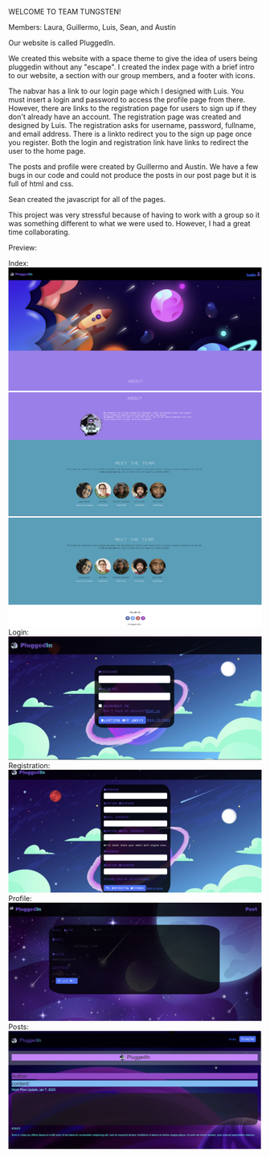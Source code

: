 WELCOME TO TEAM TUNGSTEN!

Members: Laura, Guillermo, Luis, Sean, and Austin

Our website is called PluggedIn.

We created this website with a space theme to give the idea of users being pluggedin without any "escape".
I created the index page with a brief intro to our website, a section with our group members, and a footer with icons.

The nabvar has a link to our login page which I designed with Luis. You must insert a login and password to access the profile page from there. However, there are links to the registration page for users to sign up if they don't already have an account. The registration page was created and designed by Luis. The registration asks for username, password, fullname, and email address. There is a linkto redirect you to the sign up page once you register. Both the login and registration link have links to redirect the user to the home page.

The posts and profile were created by Guillermo and Austin. We have a few bugs in our code and could not produce the posts in our post page but it is full of html and css.

Sean created the javascript for all of the pages.

This project was very stressful because of having to work with a group so it was something different to what we were used to. However, I had a great time collaborating.

Preview:

Index: ![index page](/img/index1.png)
![index page](/img/index2.png)
![index page](/img/index3.png)
Login: ![login page](/img/login.png)
Registration: ![registration page](/img/registration.png)
Profile: ![profile page](/img/profile.png)
Posts: ![posts page](/img/posts.png)
